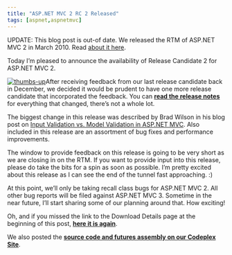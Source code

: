```yaml
---
title: "ASP.NET MVC 2 RC 2 Released"
tags: [aspnet,aspnetmvc]
---
```

UPDATE: This blog post is out-of date. We released the RTM of ASP.NET
MVC 2 in March 2010. Read [about it
here](https://haacked.com/archive/2010/03/11/aspnet-mvc2-released.aspx "ASP.NET MVC 2 RTM").

Today I’m pleased to announce the availability of Release Candidate 2
for ASP.NET MVC 2.

[![thumbs-up](https://haacked.com/assets/images/haacked_com/WindowsLiveWriter/ASP.NETMVC2RC2Released_E8E6/thumbs-up_3.jpg "thumbs-up")](http://www.flickr.com/photos/89186997@N00/3396410350/ "thumbs up by richkidsunite - creative commons by attribution")After
receiving feedback from our last release candidate back in December, we
decided it would be prudent to have one more release candidate that
incorporated the feedback. You can **[read the release
notes](http://go.microsoft.com/fwlink/?LinkID=182482 "ASP.NET MVC 2 RC 2 Release Notes")**
for everything that changed, there’s not a whole lot.

The biggest change in this release was described by Brad Wilson in his
blog post on [Input Validation vs. Model Validation in ASP.NET
MVC](http://bradwilson.typepad.com/blog/2010/01/input-validation-vs-model-validation-in-aspnet-mvc.html "Input Validation vs Model Validation").
Also included in this release are an assortment of bug fixes and
performance improvements.

The window to provide feedback on this release is going to be very short
as we are closing in on the RTM. If you want to provide input into this
release, please do take the bits for a spin as soon as possible. I’m
pretty excited about this release as I can see the end of the tunnel
fast approaching. :)

At this point, we’ll only be taking recall class bugs for ASP.NET MVC 2.
All other bug reports will be filed against ASP.NET MVC 3. Sometime in
the near future, I’ll start sharing some of our planning around that.
How exciting!

Oh, and if you missed the link to the Download Details page at the
beginning of this post, [**here it is
again**](http://go.microsoft.com/fwlink/?LinkID=182483 "ASP.NET MVC 2 RC 2 Download Details").

We also posted the **[source code and futures assembly on our Codeplex
Site](http://aspnet.codeplex.com/Release/ProjectReleases.aspx?ReleaseId=39978 "ASP.NET MVC 2 RC 2 Source Code")**.
